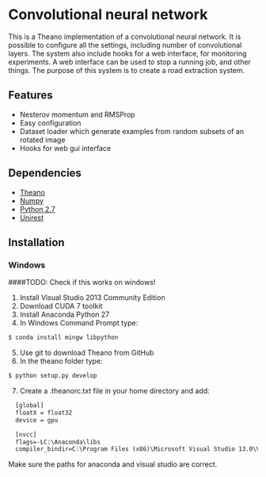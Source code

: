 # Convolutional neural network
This is a Theano implementation of a convolutional neural network. It is possible to configure all the settings, including
number of convolutional layers. The system also include hooks for a web interface, for monitoring experiments. A web interface
can be used to stop a running job, and other things. The purpose of this system is to create a road extraction system.

## Features
- Nesterov momentum and RMSProp
- Easy configuration
- Dataset loader which generate examples from random subsets of an rotated image
- Hooks for web gui interface

## Dependencies
* [Theano](http://deeplearning.net/software/theano/)
* [Numpy](http://www.numpy.org/)
* [Python 2.7](https://www.python.org/)
* [Unirest](http://unirest.io/python.html)

## Installation
### Windows
####TODO: Check if this works on windows!
1. Install Visual Studio 2013 Community Edition
2. Download CUDA 7 toolkit
3. Install Anaconda Python 27
4. In Windows Command Prompt type:

  ```bash
  $ conda install mingw libpython
  ```
5. Use git to download Theano from GitHub
6. In the theano folder type:

  ```bash
  $ python setup.py develop
  ```
7. Create a .theanorc.txt file in your home directory and add:
  ```txt
    [global]
    floatX = float32
    device = gpu

    [nvcc]
    flags=-LC:\Anaconda\libs
    compiler_bindir=C:\Program Files (x86)\Microsoft Visual Studio 13.0\VC\bin
  ```
  Make sure the paths for anaconda and visual studio are correct.
